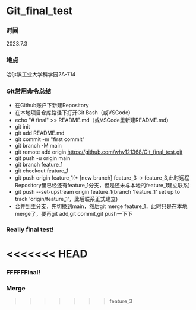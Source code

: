 # Git_final_test
### 时间
2023.7.3
### 地点
哈尔滨工业大学科学园2A-714
### Git常用命令总结
* 在Github账户下新建Repository
* 在本地项目仓库路径下打开Git Bash（或VSCode）
* echo "# final" >> README.md（或VSCode里新建README.md）
* git init
* git add README.md
* git commit -m "first commit"
* git branch -M main
* git remote add origin https://github.com/why121368/Git_final_test.git
* git push -u origin main
* git branch feature_1
* git checkout feature_1
* git push origin feature_1(* [new branch]      feature_3 -> feature_3,此时远程Repository里已经还有feature_1分支，但是还未与本地的feature_1建立联系)
* git push --set-upstream origin feature_1(branch 'feature_1' set up to track 'origin/feature_1'，此后联系正式建立)
* 合并到主分支，先切换到main，然后git merge feature_1，此时只是在本地merge了，要再git add,git commit,git push一下下
### Really final test!
<<<<<<< HEAD
=======


### FFFFFFinal!
### Merge
>>>>>>> feature_3
